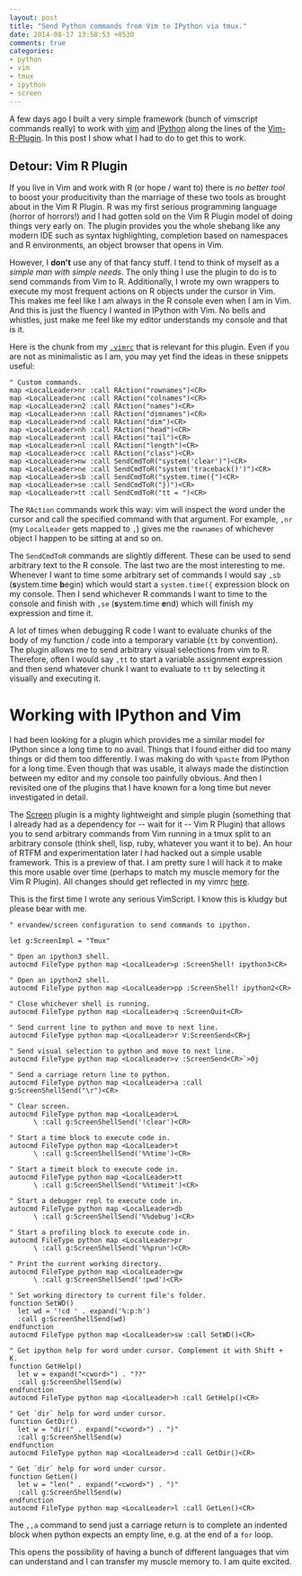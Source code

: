 ```yaml
---
layout: post
title: "Send Python commands from Vim to IPython via tmux."
date: 2014-08-17 13:58:53 +0530
comments: true
categories: 
- python
- vim
- tmux
- ipython
- screen
---
```


A few days ago I built a very simple framework (bunch of vimscript commands really) to work with [vim][vim] and [IPython][ipython] along the lines of the [Vim-R-Plugin][vimrplugin]. In this post I show what I had to do to get this to work.

<!--more-->

## Detour: Vim R Plugin

If you live in Vim and work with R (or hope / want to) there is *no better tool* to boost your producitivity than the marriage of these two tools as brought about in the Vim R Plugin. R was my first serious programming language (horror of horrors!) and I had gotten sold on the Vim R Plugin model of doing things very early on. The plugin provides you the whole shebang like any modern IDE such as syntax highlighting, completion based on namespaces and R environments, an object browser that opens in Vim.

However, I **don't** use any of that fancy stuff. I tend to think of myself as a _simple man with simple needs_. The only thing I use the plugin to do is to send commands from Vim to R. Additionally, I wrote my own wrappers to execute my most frequent actions on R objects under the cursor in Vim. This makes me feel like I am always in the R console even when I am in Vim. And this is just the fluency I wanted in IPython with Vim. No bells and whistles, just make me feel like my editor understands my console and that is it.

Here is the chunk from my [`.vimrc`][vimrc] that is relevant for this plugin. Even if you are not as minimalistic as I am, you may yet find the ideas in these snippets useful:

```vim
" Custom commands.
map <LocalLeader>nr :call RAction("rownames")<CR>
map <LocalLeader>nc :call RAction("colnames")<CR>
map <LocalLeader>n2 :call RAction("names")<CR>
map <LocalLeader>nn :call RAction("dimnames")<CR>
map <LocalLeader>nd :call RAction("dim")<CR>
map <LocalLeader>nh :call RAction("head")<CR>
map <LocalLeader>nt :call RAction("tail")<CR>
map <LocalLeader>nl :call RAction("length")<CR>
map <LocalLeader>cc :call RAction("class")<CR>
map <LocalLeader>nw :call SendCmdToR("system('clear')")<CR>
map <LocalLeader>ne :call SendCmdToR("system('traceback()')")<CR>
map <LocalLeader>sb :call SendCmdToR("system.time({")<CR>
map <LocalLeader>se :call SendCmdToR("})")<CR>
map <LocalLeader>tt :call SendCmdToR("tt = ")<CR>
```

The `RAction` commands work this way: vim will inspect the word under the cursor and call the specified command with that argument. For example, `,nr` (my `LocalLeader` gets mapped to `,`) gives me the `rownames` of whichever object I happen to be sitting at and so on.

The `SendCmdToR` commands are slightly different. These can be used to send arbitrary text to the R console. The last two are the most interesting to me. Whenever I want to time some arbitrary set of commands I would say `,sb` (**s**ystem.time **b**egin) which would start a `system.time({` expression block on my console. Then I send whichever R commands I want to time to the console and finish with `,se` (**s**ystem.time **e**nd) which will finish my expression and time it.

A lot of times when debugging R code I want to evaluate chunks of the body of my function / code into a temporary variable (`tt` by convention). The plugin allows me to send arbitrary visual selections from vim to R. Therefore, often I would say `,tt` to start a variable assignment expression and then send whatever chunk I want to evaluate to `tt` by selecting it visually and executing it.

# Working with IPython and Vim

I had been looking for a plugin which provides me a similar model for IPython since a long time to no avail. Things that I found either did too many things or did them too differently. I was making do with `%paste` from IPython for a long time. Even though that was usable, it always made the distinction between my editor and my console too painfully obvious. And then I revisited one of the plugins that I have known for a long time but never investigated in detail.

The [Screen][screen] plugin is a mighty lightweight and simple plugin (something that I already had as a dependency for -- wait for it -- Vim R Plugin) that allows you to send arbitrary commands from Vim running in a tmux split to an arbitrary console (think shell, lisp, ruby, whatever you want it to be). An hour of RTFM and experimentation later I had hacked out a simple usable framework. This is a preview of that. I am pretty sure I will hack it to make this more usable over time (perhaps to match my muscle memory for the Vim R Plugin). All changes should get reflected in my vimrc [here][vimrc].

This is the first time I wrote any serious VimScript. I know this is kludgy but please bear with me.

```vim
" ervandew/screen configuration to send commands to ipython.

let g:ScreenImpl = "Tmux"

" Open an ipython3 shell.
autocmd FileType python map <LocalLeader>p :ScreenShell! ipython3<CR>

" Open an ipython2 shell.
autocmd FileType python map <LocalLeader>pp :ScreenShell! ipython2<CR>

" Close whichever shell is running.
autocmd FileType python map <LocalLeader>q :ScreenQuit<CR>

" Send current line to python and move to next line.
autocmd FileType python map <LocalLeader>r V:ScreenSend<CR>j

" Send visual selection to python and move to next line.
autocmd FileType python map <LocalLeader>v :ScreenSend<CR>`>0j

" Send a carriage return line to python.
autocmd FileType python map <LocalLeader>a :call g:ScreenShellSend("\r")<CR>

" Clear screen.
autocmd FileType python map <LocalLeader>L
      \ :call g:ScreenShellSend('!clear')<CR>

" Start a time block to execute code in.
autocmd FileType python map <LocalLeader>t
      \ :call g:ScreenShellSend('%%time')<CR>

" Start a timeit block to execute code in.
autocmd FileType python map <LocalLeader>tt
      \ :call g:ScreenShellSend('%%timeit')<CR>

" Start a debugger repl to execute code in.
autocmd FileType python map <LocalLeader>db
      \ :call g:ScreenShellSend('%%debug')<CR>

" Start a profiling block to execute code in.
autocmd FileType python map <LocalLeader>pr
      \ :call g:ScreenShellSend('%%prun')<CR>

" Print the current working directory.
autocmd FileType python map <LocalLeader>gw
      \ :call g:ScreenShellSend('!pwd')<CR>

" Set working directory to current file's folder.
function SetWD()
  let wd = '!cd ' . expand('%:p:h')
  :call g:ScreenShellSend(wd)
endfunction
autocmd FileType python map <LocalLeader>sw :call SetWD()<CR>

" Get ipython help for word under cursor. Complement it with Shift + K.
function GetHelp()
  let w = expand("<cword>") . "??"
  :call g:ScreenShellSend(w)
endfunction
autocmd FileType python map <LocalLeader>h :call GetHelp()<CR>

" Get `dir` help for word under cursor.
function GetDir()
  let w = "dir(" . expand("<cword>") . ")"
  :call g:ScreenShellSend(w)
endfunction
autocmd FileType python map <LocalLeader>d :call GetDir()<CR>

" Get `dir` help for word under cursor.
function GetLen()
  let w = "len(" . expand("<cword>") . ")"
  :call g:ScreenShellSend(w)
endfunction
autocmd FileType python map <LocalLeader>l :call GetLen()<CR>

```

The `,,a` command to send just a carriage return is to complete an indented block when python expects an empty line, e.g. at the end of a `for` loop.

This opens the possibility of having a bunch of different languages that vim can understand and I can transfer my muscle memory to. I am quite excited.

<!--links-->
[vim]: http://en.wikipedia.org/wiki/Vim_%28text_editor%29
[ipython]: http://en.wikipedia.org/wiki/IPython
[vimrplugin]: https://github.com/vim-scripts/Vim-R-plugin
[vimrc]: https://github.com/akhilsbehl/configs/blob/master/vimrc
[screen]: https://github.com/ervandew/screen

